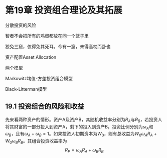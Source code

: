 # 第19章 投资组合理论及其拓展
分散投资的风险

智者不会把所有的鸡蛋都放在同一个篮子里

狡兔三窟，仅得免其死耳。今有一窟，未得高枕而卧也

资产配置Asset Allocation

两个模型

Markowitz均值-方差投资组合模型

Black-Litterman模型

## 19.1 投资组合的风险和收益
先来看两种资产的情形。资产A及资产B，其随机收益率分别为$R_A$与$R_B$，若投资人将其财富的一部分投入到资产A，剩下的投入到资产B，投资比例分别为$\omega_A$和$\omega_B$，且有$\omega_A+\omega_B=1$。如果投资人初期资本为$W_0$，则有总收益为$W_0\omega_AR_A+W_0\omega_BR_B$。其组合投资收益率为
$$
R_P=\omega_AR_A+\omega_BR_B \tag{19.1}
$$
